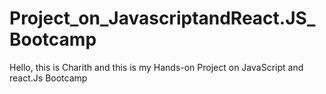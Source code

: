 # Project_on_JavascriptandReact.JS_Bootcamp
Hello, this is Charith and this is my Hands-on Project on JavaScript and react.Js Bootcamp
